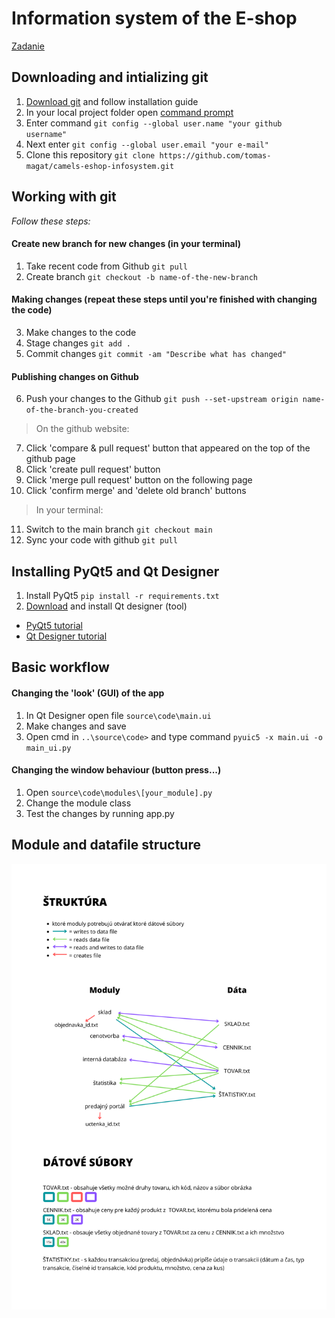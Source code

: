 # Information system of the E-shop

[Zadanie](assets/zadanie.pdf)

## Downloading and intializing git

1. [Download git](https://git-scm.com/) and follow installation guide
2. In your local project folder open [command prompt](https://www.youtube.com/watch?v=bgSSJQolR0E)
3. Enter command `git config --global user.name "your github username"`
4. Next enter `git config --global user.email "your e-mail"`
5. Clone this repository `git clone https://github.com/tomas-magat/camels-eshop-infosystem.git`
 
## Working with git

*Follow these steps:*

#### Create new branch for new changes (in your terminal)
1. Take recent code from Github `git pull`
2. Create branch `git checkout -b name-of-the-new-branch`

#### Making changes (repeat these steps until you're finished with changing the code)
3. Make changes to the code
4. Stage changes `git add .`
5. Commit changes `git commit -am "Describe what has changed"`

#### Publishing changes on Github
6. Push your changes to the Github `git push --set-upstream origin name-of-the-branch-you-created`
> On the github website:
7. Click 'compare & pull request' button that appeared on the top of the github page
8. Click 'create pull request' button
9. Click 'merge pull request' button on the following page
10. Click 'confirm merge' and 'delete old branch' buttons
> In your terminal:
11. Switch to the main branch `git checkout main`
12. Sync your code with github `git pull`


## Installing PyQt5 and Qt Designer

1. Install PyQt5  `pip install -r requirements.txt`
2. [Download](https://build-system.fman.io/qt-designer-download) and install Qt designer (tool)  

- [PyQt5 tutorial](https://www.pythonguis.com/pyqt5-tutorial/)
- [Qt Designer tutorial](https://realpython.com/qt-designer-python/)


## Basic workflow

#### Changing the 'look' (GUI) of the app
1. In Qt Designer open file `source\code\main.ui`
2. Make changes and save
3. Open cmd in `..\source\code>` and type command `pyuic5 -x main.ui -o main_ui.py`

#### Changing the window behaviour (button press...)
1. Open `source\code\modules\[your_module].py`
2. Change the module class
3. Test the changes by running app.py


## Module and datafile structure 

![](assets/STRUCTURE_2.png)
